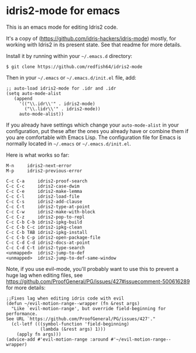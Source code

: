 # idris2-mode for emacs

This is an emacs mode for editing Idris2 code.

It's a copy of (https://github.com/idris-hackers/idris-mode) mostly, for working with Idris2 in its present state. See that readme for more details.

Install it by running within your `~/.emacs.d` directory:
```
$ git clone https://github.com/redfish64/idris2-mode
```

Then in your `~/.emacs` or `~/.emacs.d/init.el` file, add:
```
;; auto-load idris2-mode for .idr and .idr
(setq auto-mode-alist
   (append
     '(("\\.idr\\'" . idris2-mode)
       ("\\.lidr\\'" . idris2-mode))
     auto-mode-alist))
```

If you already have settings which change your `auto-mode-alist` in your configuration, put these after the ones you already have or combine them if you are comfortable with Emacs Lisp. The configuration file for Emacs is normally located in `~/.emacs` or `~/.emacs.d/init.el`.

Here is what works so far:
```
M-n		idris2-next-error
M-p		idris2-previous-error

C-c C-a		idris2-proof-search
C-c C-c		idris2-case-dwim
C-c C-e		idris2-make-lemma
C-c C-l		idris2-load-file
C-c C-s		idris2-add-clause
C-c C-t		idris2-type-at-point
C-c C-w		idris2-make-with-block
C-c C-z		idris2-pop-to-repl
C-c C-b C-b	idris2-ipkg-build
C-c C-b C-c	idris2-ipkg-clean
C-c C-b TAB	idris2-ipkg-install
C-c C-b C-p	idris2-open-package-file
C-c C-d C-d	idris2-docs-at-point
C-c C-d C-t	idris2-type-search
<unmapped>  idris2-jump-to-def
<unmapped>  idris2-jump-to-def-same-window
```

Note, if you use evil-mode, you'll probably want to use this to
prevent a huge lag when editing files, see https://github.com/ProofGeneral/PG/issues/427#issuecomment-500616289 for more details:

```
;;Fixes lag when editing idris code with evil
(defun ~/evil-motion-range--wrapper (fn &rest args)
  "Like `evil-motion-range', but override field-beginning for performance.
See URL `https://github.com/ProofGeneral/PG/issues/427'."
  (cl-letf (((symbol-function 'field-beginning)
             (lambda (&rest args) 1)))
    (apply fn args)))
(advice-add #'evil-motion-range :around #'~/evil-motion-range--wrapper)
```
